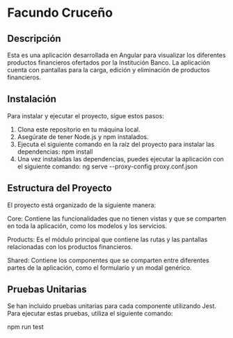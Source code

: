 # Facundo Cruceño

## Descripción
Esta es una aplicación desarrollada en Angular para visualizar los diferentes productos financieros ofertados por la Institución Banco. La aplicación cuenta con pantallas para la carga, edición y eliminación de productos financieros.

## Instalación
Para instalar y ejecutar el proyecto, sigue estos pasos:

1. Clona este repositorio en tu máquina local.
2. Asegúrate de tener Node.js y npm instalados.
3. Ejecuta el siguiente comando en la raíz del proyecto para instalar las dependencias:
    npm install
4. Una vez instaladas las dependencias, puedes ejecutar la aplicación con el siguiente comando:
    ng serve --proxy-config proxy.conf.json

## Estructura del Proyecto
El proyecto está organizado de la siguiente manera:

Core: Contiene las funcionalidades que no tienen vistas y que se comparten en toda la aplicación, como los modelos y los servicios.

Products: Es el módulo principal que contiene las rutas y las pantallas relacionadas con los productos financieros.

Shared: Contiene los componentes que se comparten entre diferentes partes de la aplicación, como el formulario y un modal genérico.

## Pruebas Unitarias
Se han incluido pruebas unitarias para cada componente utilizando Jest. Para ejecutar estas pruebas, utiliza el siguiente comando:

npm run test
